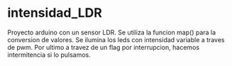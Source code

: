 # intensidad_LDR
Proyecto arduino con un sensor LDR.
Se utiliza la funcion map() para la conversion de valores.
Se ilumina los leds con intensidad variable a traves de pwm.
Por ultimo a travez de un flag por interrupcion, hacemos intermitencia si lo pulsamos.

